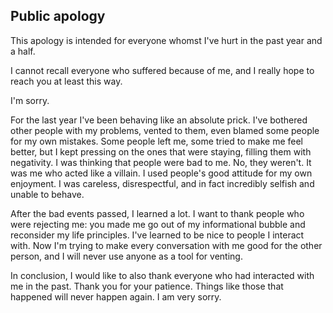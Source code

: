 ## Public apology

This apology is intended for everyone whomst I've hurt in the past year and a half.

I cannot recall everyone who suffered because of me, and I really hope to reach you at least this way.

I'm sorry.

For the last year I've been behaving like an absolute prick. I've bothered other people with my problems, vented to them, even blamed some people for my own mistakes. Some people left me, some tried to make me feel better, but I kept pressing on the ones that were staying, filling them with negativity. I was thinking that people were bad to me. No, they weren't. It was me who acted like a villain. I used people's good attitude for my own enjoyment. I was careless, disrespectful, and in fact incredibly selfish and unable to behave.

After the bad events passed, I learned a lot. I want to thank people who were rejecting me: you made me go out of my informational bubble and reconsider my life principles. I've learned to be nice to people I interact with. Now I'm trying to make every conversation with me good for the other person, and I will never use anyone as a tool for venting.

In conclusion, I would like to also thank everyone who had interacted with me in the past. Thank you for your patience. Things like those that happened will never happen again. I am very sorry.
